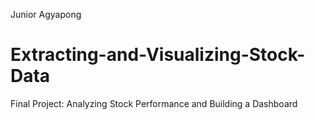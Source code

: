 Junior Agyapong
# Extracting-and-Visualizing-Stock-Data
Final Project: Analyzing Stock Performance and Building a Dashboard
